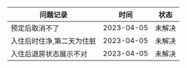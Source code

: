 | 问题记录          | 时间         | 状态  |
|---------------|---|-----|
| 预定后取消不了       | 2023-04-05 | 未解决 |
| 入住后时住净,第二天为住脏 | 2023-04-05 | 未解决 |
| 入住后退房状态展示不对   | 2023-04-05 | 未解决 |